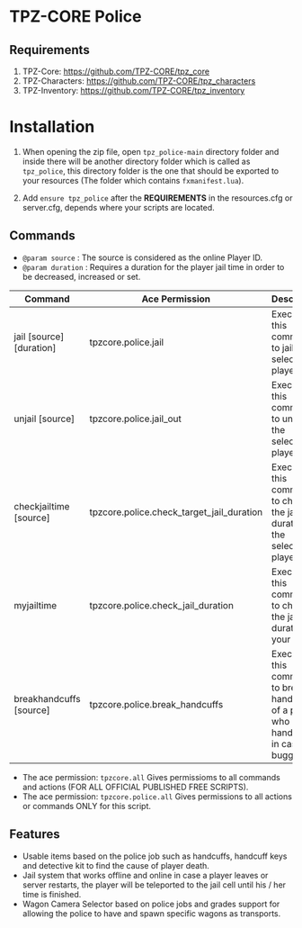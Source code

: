# TPZ-CORE Police

## Requirements

1. TPZ-Core: https://github.com/TPZ-CORE/tpz_core
2. TPZ-Characters: https://github.com/TPZ-CORE/tpz_characters
3. TPZ-Inventory: https://github.com/TPZ-CORE/tpz_inventory

# Installation

1. When opening the zip file, open `tpz_police-main` directory folder and inside there will be another directory folder which is called as `tpz_police`, this directory folder is the one that should be exported to your resources (The folder which contains `fxmanifest.lua`).

2. Add `ensure tpz_police` after the **REQUIREMENTS** in the resources.cfg or server.cfg, depends where your scripts are located.

## Commands 

- `@param source` : The source is considered as the online Player ID.
- `@param duration` : Requires a duration for the player jail time in order to be decreased, increased or set.

| Command                          | Ace Permission                      | Description                                                                            |
|----------------------------------|-------------------------------------|----------------------------------------------------------------------------------------|
| jail [source] [duration]         | tpzcore.police.jail                 | Execute this command to jail the selected player.                                      |
| unjail [source]                  | tpzcore.police.jail_out             | Execute this command to un-jail the selected player.                                   |
| checkjailtime [source]           | tpzcore.police.check_target_jail_duration  | Execute this command to check the jail duration of the selected player.                |
| myjailtime                       | tpzcore.police.check_jail_duration  | Execute this command to check the jail duration of your player.                        |
| breakhandcuffs [source]          | tpzcore.police.break_handcuffs      | Execute this command to break the handcuffs of a player who is handcuffed in case its bugged. |

- The ace permission: `tpzcore.all` Gives permissioms to all commands and actions (FOR ALL OFFICIAL PUBLISHED FREE SCRIPTS).
- The ace permission: `tpzcore.police.all` Gives permissions to all actions or commands ONLY for this script.

## Features

- Usable items based on the police job such as handcuffs, handcuff keys and detective kit to find the cause of player death. 
- Jail system that works offline and online in case a player leaves or server restarts, the player will be teleported to the jail cell until his / her time is finished. 
- Wagon Camera Selector based on police jobs and grades support for allowing the police to have and spawn specific wagons as transports.  
